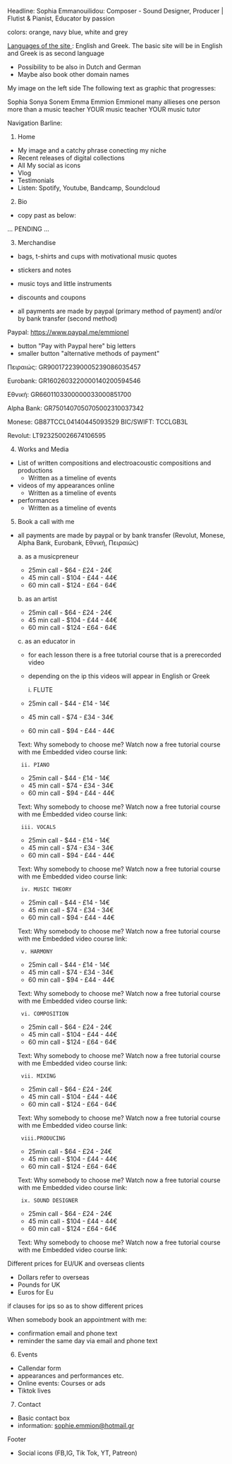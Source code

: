 Headline: Sophia Emmanouilidou: Composer - Sound Designer, Producer | Flutist & Pianist, Educator by passion

colors: orange, navy blue, white and grey 

<u> Languages of the site </u>: English and Greek. The basic site will be in English and Greek is as second language

* Possibility to be also in Dutch and German 
* Maybe also book other domain names

My image on the left side 
The following text as graphic that progresses:

Sophia
Sonya
Sonem
Emma
Emmion
Emmionel
many allieses one person
more than a music teacher
YOUR music teacher
YOUR music tutor 

Navigation Barline:
1. Home

 * My image and a catchy phrase conecting my niche
 * Recent releases of digital collections
 * All My social as icons
 * Vlog
 * Testimonials
 * Listen: Spotify, Youtube, Bandcamp, Soundcloud
   
2. Bio

 * copy past as below:

...
PENDING
...

3. Merchandise

 * bags, t-shirts and cups with motivational music quotes
 * stickers and notes
 * music toys and little instruments
 * discounts and coupons 

 * all payments are made by paypal (primary method of payment) and/or by bank transfer (second method)
 
 Paypal:
 https://www.paypal.me/emmionel

 * button "Pay with Paypal here" big letters
 * smaller button "alternative methods of payment" 

 Πειραιώς:
 GR9001722390005239086035457

 Eurobank:
 GR1602603220000140200594546

 Εθνική:
 GR6601103300000033000851700

 Alpha Bank:
 GR7501407050705002310037342

 Monese:
 GB87TCCL04140445093529
 BIC/SWIFT: TCCLGB3L

 Revolut:
 LT923250026674106595

4. Works and Media

 * List of written compositions and electroacoustic compositions and productions 
   * Written as a timeline of events
 * videos of my appearances online
   * Written as a timeline of events
 * performances 
   * Written as a timeline of events
  
5. Book a call with me

* all payments are made by paypal or by bank transfer (Revolut, Monese, Alpha Bank, Eurobank, Εθνική, Πειραιώς)


   a. as a musicpreneur
    * 25min call - $64 - £24 - 24€ 
    * 45 min call - $104 - £44 - 44€
    * 60 min call - $124 - £64 - 64€
  
   b. as an artist
    * 25min call - $64 - £24 - 24€ 
    * 45 min call - $104 - £44 - 44€
    * 60 min call - $124 - £64 - 64€
   
   c. as an educator in
     
   * for each lesson there is a free tutorial course that is a  prerecorded video
   * depending on the ip this videos will appear in English or Greek     

       i. FLUTE
    * 25min call - $44 - £14 - 14€
    * 45 min call - $74 - £34 - 34€
    * 60 min call - $94 - £44 - 44€

    Text: Why somebody to choose me? Watch now a free tutorial course with me
    Embedded video course link: 
   
       ii. PIANO
    * 25min call - $44 - £14 - 14€
    * 45 min call - $74 - £34 - 34€
    * 60 min call - $94 - £44 - 44€

    Text: Why somebody to choose me? Watch now a free tutorial course with me
    Embedded video course link: 
      
       iii. VOCALS
    * 25min call - $44 - £14 - 14€
    * 45 min call - $74 - £34 - 34€
    * 60 min call - $94 - £44 - 44€

    Text: Why somebody to choose me? Watch now a free tutorial course with me
    Embedded video course link: 

       iv. MUSIC THEORY 
    * 25min call - $44 - £14 - 14€
    * 45 min call - $74 - £34 - 34€
    * 60 min call - $94 - £44 - 44€

    Text: Why somebody to choose me? Watch now a free tutorial course with me
    Embedded video course link: 

       v. HARMONY
    * 25min call - $44 - £14 - 14€
    * 45 min call - $74 - £34 - 34€
    * 60 min call - $94 - £44 - 44€

    Text: Why somebody to choose me? Watch now a free tutorial course with me
    Embedded video course link: 

       vi. COMPOSITION
    * 25min call - $64 - £24 - 24€ 
    * 45 min call - $104 - £44 - 44€
    * 60 min call - $124 - £64 - 64€

    Text: Why somebody to choose me? Watch now a free tutorial course with me
    Embedded video course link: 

       vii. MIXING
    * 25min call - $64 - £24 - 24€ 
    * 45 min call - $104 - £44 - 44€
    * 60 min call - $124 - £64 - 64€   

    Text: Why somebody to choose me? Watch now a free tutorial course with me
    Embedded video course link: 

       viii.PRODUCING
    * 25min call - $64 - £24 - 24€ 
    * 45 min call - $104 - £44 - 44€
    * 60 min call - $124 - £64 - 64€

    Text: Why somebody to choose me? Watch now a free tutorial course with me
    Embedded video course link: 

       ix. SOUND DESIGNER
    * 25min call - $64 - £24 - 24€ 
    * 45 min call - $104 - £44 - 44€
    * 60 min call - $124 - £64 - 64€

    Text: Why somebody to choose me? Watch now a free tutorial course with me
    Embedded video course link: 


 Different prices for EU/UK and overseas clients
 * Dollars refer to overseas
 * Pounds for UK
 * Euros for Eu  

if clauses for ips so as to show different prices 

When somebody book an appointment with me:
* confirmation email and phone text
* reminder the same day via email and phone text

6. Events

 * Callendar form
 * appearances and performances etc.
 * Online events: Courses or ads 
 * Tiktok lives
     
7. Contact

 * Basic contact box
 * information: sophie.emmion@hotmail.gr
 
Footer
 * Social icons (FB,IG, Tik Tok, YT, Patreon)

